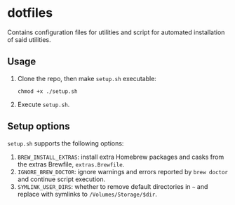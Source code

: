# dotfiles
Contains configuration files for utilities and script for automated
installation of said utilities.

## Usage
1. Clone the repo, then make `setup.sh` executable:
   ```
   chmod +x ./setup.sh
   ```
2. Execute `setup.sh`.

## Setup options
`setup.sh` supports the following options:

1. `BREW_INSTALL_EXTRAS`: install extra Homebrew packages and casks from the
   extras Brewfile, `extras.Brewfile`.
2. `IGNORE_BREW_DOCTOR`: ignore warnings and errors reported by `brew doctor`
   and continue script execution.
3. `SYMLINK_USER_DIRS`: whether to remove default directories in `~` and
   replace with symlinks to `/Volumes/Storage/$dir`.
